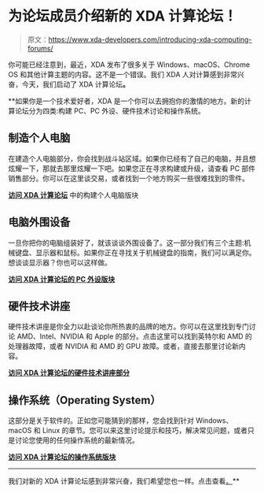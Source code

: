 # 为论坛成员介绍新的 XDA 计算论坛！

> 原文：<https://www.xda-developers.com/introducing-xda-computing-forums/>

你可能已经注意到，最近，XDA 发布了很多关于 Windows、macOS、Chrome OS 和其他计算主题的内容。这不是一个错误。我们 XDA 人对计算感到非常兴奋，今天，我们启动了 XDA 计算论坛[](https://forum.xda-developers.com/c/xda-computing.12289/)**。**

 **如果你是一个技术爱好者，XDA 是一个你可以去拥抱你的激情的地方。新的计算论坛分为四类:构建 PC、PC 外设、硬件技术讨论和操作系统。

## 制造个人电脑

在建造个人电脑部分，你会找到战斗站区域。如果你已经有了自己的电脑，并且想炫耀一下，那就去那里炫耀一下吧。如果您正在寻求构建或升级，请查看 PC 部件销售部分。你可以在这里谈交易，或者找到一个地方购买一些很难找到的零件。

**[访问 XDA 计算论坛](https://forum.xda-developers.com/c/build-a-pc.12247/)** 中的构建个人电脑版块

## 电脑外围设备

一旦你把你的电脑组装好了，就该谈谈外围设备了。这一部分我们有三个主题:机械键盘、显示器和鼠标。如果你正在寻找关于机械键盘的指南，我们可以满足你。想谈谈显示器？你也可以这样做。

**[访问 XDA 计算论坛的 PC 外设版块](https://forum.xda-developers.com/c/pc-peripherals.12253/)**

## 硬件技术讲座

硬件技术讲座是你全力以赴谈论你所热衷的品牌的地方。你可以在这里找到专门讨论 AMD、Intel、NVIDIA 和 Apple 的部分。点击这里可以找到英特尔和 AMD 的处理器故障，或者 NVIDIA 和 AMD 的 GPU 故障。或者，直接去那里讨论新内容。

**[访问 XDA 计算论坛的硬件技术讲座部分](https://forum.xda-developers.com/c/hardware-tech-talk.12261/)**

## 操作系统（Operating System）

这部分是关于软件的。正如您可能猜到的那样，您会找到针对 Windows、macOS 和 Linux 的章节。您可以来这里讨论提示和技巧，解决常见问题，或者只是讨论您使用的任何操作系统的最新情况。

**[访问 XDA 计算论坛的操作系统版块](https://forum.xda-developers.com/c/os.12281/)**

* * *

我们对新的 XDA 计算论坛感到非常兴奋，我们希望您也一样。点击查看[。](https://forum.xda-developers.com/c/xda-computing.12289/)**